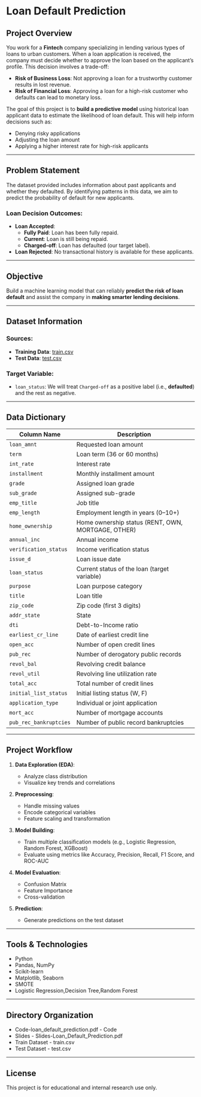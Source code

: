 # Loan Default Prediction

## Project Overview

You work for a **Fintech** company specializing in lending various types of loans to urban customers. When a loan application is received, the company must decide whether to approve the loan based on the applicant’s profile. This decision involves a trade-off:

- **Risk of Business Loss**: Not approving a loan for a trustworthy customer results in lost revenue.
- **Risk of Financial Loss**: Approving a loan for a high-risk customer who defaults can lead to monetary loss.

The goal of this project is to **build a predictive model** using historical loan applicant data to estimate the likelihood of loan default. This will help inform decisions such as:
- Denying risky applications
- Adjusting the loan amount
- Applying a higher interest rate for high-risk applicants

---

## Problem Statement

The dataset provided includes information about past applicants and whether they defaulted. By identifying patterns in this data, we aim to predict the probability of default for new applicants.

### Loan Decision Outcomes:
- **Loan Accepted**:
  - **Fully Paid**: Loan has been fully repaid.
  - **Current**: Loan is still being repaid.
  - **Charged-off**: Loan has defaulted (our target label).
- **Loan Rejected**: No transactional history is available for these applicants.

---
## Objective

Build a machine learning model that can reliably **predict the risk of loan default** and assist the company in **making smarter lending decisions**.

---

## Dataset Information

### Sources:
- **Training Data**: [train.csv](train.csv)
- **Test Data**: [test.csv](test.csv)

### Target Variable:
- `loan_status`: We will treat `Charged-off` as a positive label (i.e., **defaulted**) and the rest as negative.

---

## Data Dictionary

| Column Name             | Description |
|-------------------------|-------------|
| `loan_amnt`             | Requested loan amount |
| `term`                  | Loan term (36 or 60 months) |
| `int_rate`              | Interest rate |
| `installment`           | Monthly installment amount |
| `grade`                 | Assigned loan grade |
| `sub_grade`             | Assigned sub-grade |
| `emp_title`             | Job title |
| `emp_length`            | Employment length in years (0–10+) |
| `home_ownership`        | Home ownership status (RENT, OWN, MORTGAGE, OTHER) |
| `annual_inc`            | Annual income |
| `verification_status`   | Income verification status |
| `issue_d`               | Loan issue date |
| `loan_status`           | Current status of the loan (target variable) |
| `purpose`               | Loan purpose category |
| `title`                 | Loan title |
| `zip_code`              | Zip code (first 3 digits) |
| `addr_state`            | State |
| `dti`                   | Debt-to-Income ratio |
| `earliest_cr_line`      | Date of earliest credit line |
| `open_acc`              | Number of open credit lines |
| `pub_rec`               | Number of derogatory public records |
| `revol_bal`             | Revolving credit balance |
| `revol_util`            | Revolving line utilization rate |
| `total_acc`             | Total number of credit lines |
| `initial_list_status`   | Initial listing status (W, F) |
| `application_type`      | Individual or joint application |
| `mort_acc`              | Number of mortgage accounts |
| `pub_rec_bankruptcies`  | Number of public record bankruptcies |

---

## Project Workflow

1. **Data Exploration (EDA)**:
   - Analyze class distribution
   - Visualize key trends and correlations

2. **Preprocessing**:
   - Handle missing values
   - Encode categorical variables
   - Feature scaling and transformation

3. **Model Building**:
   - Train multiple classification models (e.g., Logistic Regression, Random Forest, XGBoost)
   - Evaluate using metrics like Accuracy, Precision, Recall, F1 Score, and ROC-AUC

4. **Model Evaluation**:
   - Confusion Matrix
   - Feature Importance
   - Cross-validation

5. **Prediction**:
   - Generate predictions on the test dataset

---

## Tools & Technologies

- Python
- Pandas, NumPy
- Scikit-learn
- Matplotlib, Seaborn
- SMOTE
- Logistic Regression,Decision Tree,Random Forest

---
## Directory Organization

- Code-loan_default_prediction.pdf - Code
- Slides - Slides-Loan_Default_Prediction.pdf
- Train Dataset - train.csv
- Test Dataset - test.csv

---


## License

This project is for educational and internal research use only.

